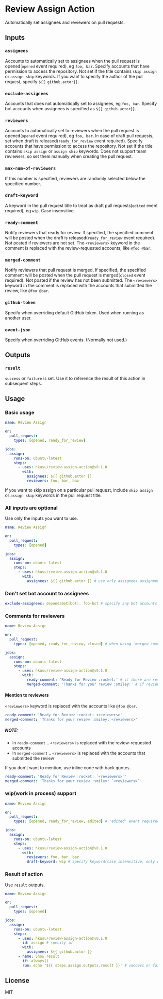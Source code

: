 # Review Assign Action

Automatically set assignees and reviewers on pull requests.

## Inputs

### `assignees`

Accounts to automatically set to assignees when the pull request is opened(`opened` event required), eg `foo, bar`. Specify accounts that have permission to access the repository. Not set if the title contains `skip assign` or `assign skip` keywords. If you want to specify the author of the pull request, specify `${{ github.actor}}`.

### `exclude-assignees`

Accounts that does not automatically set to assignees, eg `foo, bar`. Specify bot accounts when assignees is specified as `${{ github.actor}}`.

### `reviewers`

Accounts to automatically set to reviewers when the pull request is opened(`opened` event required), eg `foo, bar`. In case of draft pull requests, set when draft is released(`ready_for_review` event required). Specify accounts that have permission to access the repository. Not set if the title contains `skip assign` or `assign skip` keywords. Does not support team reviewers, so set them manually when creating the pull request.
    
### `max-num-of-reviewers`

If this number is specified, reviewers are randomly selected below the specified number.
    
### `draft-keyword`

A keyword in the pull request title to treat as draft pull requests(`edited` event required), eg `wip`. Case insensitive.

### `ready-comment`

Notify reviewers that ready for review. If specified, the specified comment will be posted when the draft is released(`ready_for_review` event required). Not posted if reviewers are not set. The `<reviewers>` keyword in the comment is replaced with the review-requested accounts, like `@foo @bar`.

### `merged-comment`

Notify reviewers that pull request is merged. If specified, the specified comment will be posted when the pull request is merged(`closed` event required). Not posted if the review has not been submitted. The `<reviewers>` keyword in the comment is replaced with the accounts that submitted the review, like `@foo @bar`.

### `github-token`

Specify when overriding default GitHub token. Used when running as another user.

### `event-json`

Specify when overriding GitHub events. (Normally not used.)
    
## Outputs

### `result`

`success` or `failure` is set. Use it to reference the result of this action in subsequent steps.

## Usage

### Basic usage

```yaml
name: Review Assign

on:
  pull_request:
    types: [opened, ready_for_review]

jobs:
  assign:
    runs-on: ubuntu-latest
    steps:
      - uses: hkusu/review-assign-action@v0.1.0
        with:
          assignees: ${{ github.actor }}
          reviewers: foo, bar, baz
```

If you want to skip assign on a particular pull request, include `skip assign` or `assign skip` keywords in the pull request title.

### All inputs are optional

Use only the inputs you want to use.

```yaml
name: Review Assign

on:
  pull_request:
    types: [opened]

jobs:
  assign:
    runs-on: ubuntu-latest
    steps:
      - uses: hkusu/review-assign-action@v0.1.0
        with:
          assignees: ${{ github.actor }} # use only assignees assignments
```

### Don't set bot account to assignees

```yaml
exclude-assignees: dependabot[bot], foo-bot # specify any bot accounts
```

### Comments for reviewers

```yaml
name: Review Assign

on:
  pull_request:
    types: [opened, ready_for_review, closed] # when using 'merged-comment', 'closed' event is required

jobs:
  assign:
    runs-on: ubuntu-latest
    steps:
      - uses: hkusu/review-assign-action@v0.1.0
        with:
          ready-comment: 'Ready for Review :rocket:' # if there are reviewers, posted when draft is released
          merged-comment: 'Thanks for your review :smiley:' # if reviewed, posted when merged
```

#### Mention to reviewers

`<reviewers>` keyword is replaced with the accounts like `@foo @bar`.


```yaml
ready-comment: 'Ready for Review :rocket: <reviewers>'
merged-comment: 'Thanks for your review :smiley: <reviewers>'
```

##### *NOTE:* 

- In `ready-comment` .. `<reviewers>` is replaced with the review-requested accounts
- In `merged-comment` .. `<reviewers>` is replaced with the accounts that submitted the review

If you don't want to mention, use inline code with back quotes.

```yaml
ready-comment: 'Ready for Review :rocket: `<reviewers>`'
merged-comment: 'Thanks for your review :smiley: `<reviewers>`'
```

### wip(work in process) support

```yaml
name: Review Assign

on:
  pull_request:
    types: [opened, ready_for_review, edited] # 'edited' event required

jobs:
  assign:
    runs-on: ubuntu-latest
    steps:
      - uses: hkusu/review-assign-action@v0.1.0
        with:
          reviewers: foo, bar, baz
          draft-keyword: wip # specify keyword(case insensitive, only one can be specified).
```

### Result of action

Use `result` outputs.

```yaml
name: Review Assign

on:
  pull_request:
    types: [opened]

jobs:
  assign:
    runs-on: ubuntu-latest
    steps:
      - uses: hkusu/review-assign-action@v0.1.0
        id: assign # specify id
        with:
          assignees: ${{ github.actor }}
      - name: Show result
        if: always()
        run: echo '${{ steps.assign.outputs.result }}' # success or failure
```

## License

MIT
